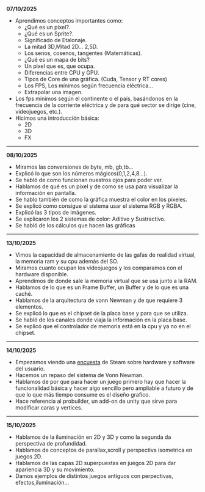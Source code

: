 
**07/10/2025**
- Aprendimos conceptos importantes como: 
	- ¿Qué es un pixel?.
	- ¿Qué es un Sprite?.
	- Significado de Etalonaje.
	- La mitad 3D,Mitad 2D... 2,5D.
	- Los senos, cosenos, tangentes (Matemáticas).
	- ¿Qué es un mapa de bits?
	- Un pixel que es, que ocupa.
	- Diferencias entre CPU y GPU.
	- Tipos de Core de una gráfica. (Cuda, Tensor y RT cores)
	- Los FPS, Los mínimos según frecuencia eléctrica...
	- Extrapolar una imagen.
- Los fps mínimos según el continente o el país, basándonos en la frecuencia de la corriente eléctrica y de para qué sector se dirige (cine, videojuegos, etc.).
- Hicimos una introducción básica:
	- 2D
	- 3D
	- FX

--------------------------------------------------------------
**08/10/2025**
- Miramos las conversiones de byte, mb, gb,tb...
- Explicó lo que son los números mágicos(0,1,2,4,8...).
- Se habló de como funcionan nuestros ojos para poder ver.
- Hablamos de qué es un pixel y de como se usa para visualizar la información en pantalla.
- Se hablo también de como la gráfica muestra el color en los pixeles.
- Se explicó como consigue el sistema usar el sistema RGB y RGBA.
- Explicó las 3 tipos de imágenes.
- Se explicaron los 2 sistemas de color: Aditivo y Sustractivo.
- Se habló de los cálculos que hacen las gráficas
- ------------------------------------------------------------------------
**13/10/2025**
- Vimos la capacidad de almacenamiento de las gafas de realidad virtual, la memoria ram y su cpu además del SO.
- Miramos cuanto ocupan los videojuegos y los comparamos con el hardware disponible.
- Aprendimos de donde sale la memoria virtual que se usa junto a la RAM.
- Hablamos de lo que es un Frame Buffer, un Buffer y de lo que es una caché.
- Hablamos de la arquitectura de vonn Newman y de que requiere 3 elementos.
- Se explicó lo que es el chipset de la placa base y para que se utiliza.
- Se habló de los canales donde viaja la información en la placa base.
- Se explicó que el controlador de memoria está en la cpu y ya no en el chipset.
---------------------------------------------------
**14/10/2025**
- Empezamos viendo una [encuesta](https://store.steampowered.com/hwsurvey/Steam-Hardware-Software-Survey-Welcome-to-Steam?l=spanish) de Steam sobre hardware y software del usuario.
- Hacemos un repaso del sistema de Vonn Newman.
- Hablamos de por que para hacer un juego primero hay que hacer la funcionalidad básica y hacer algo sencillo pero ampliable a futuro y de que lo que más tiempo consume es el diseño grafico.
- Hace referencia al probuilder, un add-on de unity que sirve para modificar caras y vertices.
----------------------------------------------
**15/10/2025**
- Hablamos de la iluminación en 2D y 3D y como la segunda da perspectiva de profundidad.
- Hablamos de conceptos de parallax,scroll y perspectiva isometrica en juegos 2D.
- Hablamos de las capas 2D superpuestas en juegos 2D para dar apariencia 3D y su movimiento.
- Damos ejemplos de distintos juegos antiguos con perpectivas, efectos,iluminación...
